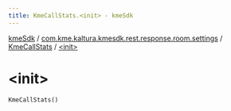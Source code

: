 ```yaml
---
title: KmeCallStats.<init> - kmeSdk
---
```


[kmeSdk](../../index.html) / [com.kme.kaltura.kmesdk.rest.response.room.settings](../index.html) / [KmeCallStats](index.html) / [&lt;init&gt;](./-init-.html)

# &lt;init&gt;

`KmeCallStats()`